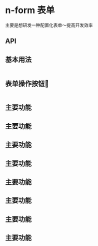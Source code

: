 # n-form 表单

主要是想研发一种配置化表单～提高开发效率

## API

## 基本用法

```vue demo src="./form/FormBasic.vue"

```

## 表单操作按钮🔘

```vue demo src="./form/FormMenu.vue"
```

## 主要功能
## 主要功能
## 主要功能
## 主要功能
## 主要功能
## 主要功能
## 主要功能
## 主要功能
